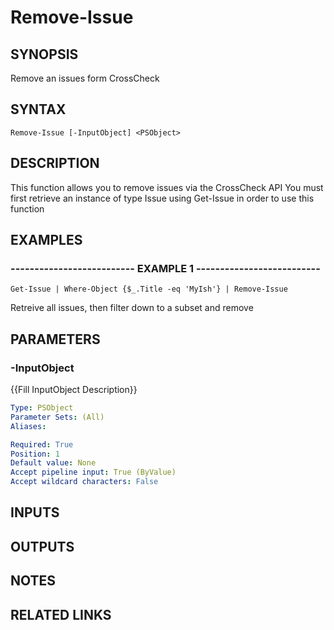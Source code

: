 # Remove-Issue

## SYNOPSIS
Remove an issues form CrossCheck

## SYNTAX

```
Remove-Issue [-InputObject] <PSObject>
```

## DESCRIPTION
This function allows you to remove issues via the CrossCheck API
You must first retrieve an instance of type Issue using Get-Issue in order to use this function

## EXAMPLES

### -------------------------- EXAMPLE 1 --------------------------
```
Get-Issue | Where-Object {$_.Title -eq 'MyIsh'} | Remove-Issue
```

Retreive all issues, then filter down to a subset and remove

## PARAMETERS

### -InputObject
{{Fill InputObject Description}}

```yaml
Type: PSObject
Parameter Sets: (All)
Aliases: 

Required: True
Position: 1
Default value: None
Accept pipeline input: True (ByValue)
Accept wildcard characters: False
```

## INPUTS

## OUTPUTS

## NOTES

## RELATED LINKS

